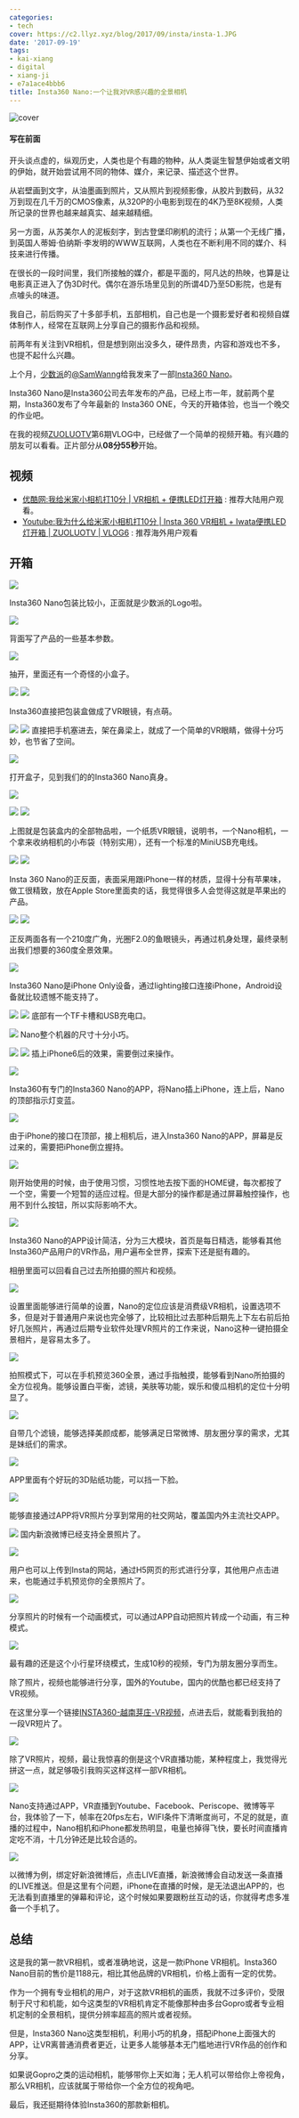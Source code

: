```yaml
---
categories:
- tech
cover: https://c2.llyz.xyz/blog/2017/09/insta/insta-1.JPG
date: '2017-09-19'
tags:
- kai-xiang
- digital
- xiang-ji
- e7a1ace4bbb6
title: Insta360 Nano:一个让我对VR感兴趣的全景相机
---
```


![cover](https://c2.llyz.xyz/blog/2017/09/insta/insta-1.JPG)

#### 写在前面

开头谈点虚的，纵观历史，人类也是个有趣的物种，从人类诞生智慧伊始或者文明的伊始，就开始尝试用不同的物体、媒介，来记录、描述这个世界。

从岩壁画到文字，从油墨画到照片，又从照片到视频影像，从胶片到数码，从32万到现在几千万的CMOS像素，从320P的小电影到现在的4K乃至8K视频，人类所记录的世界也越来越真实、越来越精细。

另一方面，从苏美尔人的泥板刻字，到古登堡印刷机的流行；从第一个无线广播，到英国人蒂姆·伯纳斯·李发明的WWW互联网，人类也在不断利用不同的媒介、科技来进行传播。

在很长的一段时间里，我们所接触的媒介，都是平面的，阿凡达的热映，也算是让电影真正进入了伪3D时代。偶尔在游乐场里见到的所谓4D乃至5D影院，也是有点噱头的味道。

我自己，前后购买了十多部手机，五部相机，自己也是一个摄影爱好者和视频自媒体制作人，经常在互联网上分享自己的摄影作品和视频。

前两年有关注到VR相机，但是想到刚出没多久，硬件昂贵，内容和游戏也不多，也提不起什么兴趣。

上个月，[少数派](https://sspai.com/)的[@SamWanng](https://weibo.com/522356123?topnav=1&wvr=6&topsug=1)给我发来了一部[Insta360 Nano](https://www.insta360.com/product/insta360-nano/?inspm=77c1c2.6666cd.0.0)。

Insta360 Nano是Insta360公司去年发布的产品，已经上市一年，就前两个星期，Insta360发布了今年最新的 Insta360 ONE，今天的开箱体验，也当一个晚交的作业吧。

在我的视频[ZUOLUOTV](https://zuoluo.tv/youtube)第6期VLOG中，已经做了一个简单的视频开箱。有兴趣的朋友可以看看。正片部分从**08分55秒**开始。

## 视频

- [优酷网:我给米家小相机打10分 | VR相机 + 便携LED灯开箱](https://v.youku.com/v_show/id_XMzAwNDI1OTIxNg==.html) : 推荐大陆用户观看。
- [Youtube:我为什么给米家小相机打10分 | Insta 360 VR相机 + Iwata便携LED灯开箱 | ZUOLUOTV | VLOG6](https://www.youtube.com/watch?v=075QTejZ_2E) : 推荐海外用户观看

## 开箱

![](https://c2.llyz.xyz/blog/2017/09/insta/insta-1.JPG)

Insta360 Nano包装比较小，正面就是少数派的Logo啦。

![](https://c2.llyz.xyz/blog/2017/09/insta/insta-4.JPG)

背面写了产品的一些基本参数。

![](https://c2.llyz.xyz/blog/2017/09/insta/insta-6.JPG)

抽开，里面还有一个奇怪的小盒子。

![](https://c2.llyz.xyz/blog/2017/09/insta/insta-7.JPG) ![](https://c2.llyz.xyz/blog/2017/09/insta/insta-8.JPG)

Insta360直接把包装盒做成了VR眼镜，有点萌。

![](https://c2.llyz.xyz/blog/2017/09/insta/insta-15.JPG) ![](https://c2.llyz.xyz/blog/2017/09/insta/insta-16.JPG) 直接把手机塞进去，架在鼻梁上，就成了一个简单的VR眼睛，做得十分巧妙，也节省了空间。

![](https://c2.llyz.xyz/blog/2017/09/insta/insta-10.JPG)

打开盒子，见到我们的的Insta360 Nano真身。

![](https://c2.llyz.xyz/blog/2017/09/insta/insta-24.JPG)

![](https://c2.llyz.xyz/blog/2017/09/insta/insta-12.JPG) ![](https://c2.llyz.xyz/blog/2017/09/insta/insta-13.JPG)

上图就是包装盒内的全部物品啦，一个纸质VR眼镜，说明书，一个Nano相机，一个拿来收纳相机的小布袋（特别实用），还有一个标准的MiniUSB充电线。

![](https://c2.llyz.xyz/blog/2017/09/insta/insta-18.JPG) ![](https://c2.llyz.xyz/blog/2017/09/insta/insta-17.JPG)

Insta 360 Nano的正反面，表面采用跟iPhone一样的材质，显得十分有苹果味，做工很精致，放在Apple Store里面卖的话，我觉得很多人会觉得这就是苹果出的产品。

![](https://c2.llyz.xyz/blog/2017/09/insta/insta-19.JPG) ![](https://c2.llyz.xyz/blog/2017/09/insta/insta-20.JPG)

正反两面各有一个210度广角，光圈F2.0的鱼眼镜头，再通过机身处理，最终录制出我们想要的360度全景效果。

![](https://c2.llyz.xyz/blog/2017/09/insta/insta-22.JPG)

Insta360 Nano是iPhone Only设备，通过lighting接口连接iPhone，Android设备就比较遗憾不能支持了。

![](https://c2.llyz.xyz/blog/2017/09/insta/insta-21.JPG) ![](https://c2.llyz.xyz/blog/2017/09/insta/insta-29.JPG) 底部有一个TF卡槽和USB充电口。

![](https://c2.llyz.xyz/blog/2017/09/insta/insta-25.JPG) Nano整个机器的尺寸十分小巧。

![](https://c2.llyz.xyz/blog/2017/09/insta/insta-26.JPG) ![](https://c2.llyz.xyz/blog/2017/09/insta/insta-27.JPG) 插上iPhone6后的效果，需要倒过来操作。

![](https://c2.llyz.xyz/blog/2017/09/insta/insta-31.JPG)

Insta360有专门的Insta360 Nano的APP，将Nano插上iPhone，连上后，Nano的顶部指示灯变蓝。

![](https://c2.llyz.xyz/blog/2017/09/insta/insta-34.JPG)

由于iPhone的接口在顶部，接上相机后，进入Insta360 Nano的APP，屏幕是反过来的，需要把iPhone倒立握持。

![](https://c2.llyz.xyz/blog/2017/09/insta/insta-37.JPG)

刚开始使用的时候，由于使用习惯，习惯性地去按下面的HOME键，每次都按了一个空，需要一个短暂的适应过程。但是大部分的操作都是通过屏幕触控操作，也用不到什么按钮，所以实际影响不大。

![](https://c2.llyz.xyz/blog/2017/09/insta/insta-ios-all-1.jpg)

Insta360 Nano的APP设计简洁，分为三大模块，首页是每日精选，能够看其他Insta360产品用户的VR作品，用户遍布全世界，探索下还是挺有趣的。

相册里面可以回看自己过去所拍摄的照片和视频。

![](https://c2.llyz.xyz/blog/2017/09/insta/insta-ios-all-2.jpg)

设置里面能够进行简单的设置，Nano的定位应该是消费级VR相机，设置选项不多，但是对于普通用户来说也完全够了，比较相比过去那种后期先上下左右前后拍好几张照片，再通过后期专业软件处理VR照片的工作来说，Nano这种一键拍摄全景相片，是容易太多了。

![](https://c2.llyz.xyz/blog/2017/09/insta/insta-ios-all-3.jpg)

拍照模式下，可以在手机预览360全景，通过手指触摸，能够看到Nano所拍摄的全方位视角。能够设置白平衡，滤镜，美肤等功能，娱乐和傻瓜相机的定位十分明显了。

![](https://c2.llyz.xyz/blog/2017/09/insta/insta-33.JPG)

自带几个滤镜，能够选择美颜成都，能够满足日常微博、朋友圈分享的需求，尤其是妹纸们的需求。

![](https://c2.llyz.xyz/blog/2017/09/insta/insta-ios-all-5.jpg)

APP里面有个好玩的3D贴纸功能，可以挡一下脸。

![](https://c2.llyz.xyz/blog/2017/09/insta/insta-ios-all-4.jpg)

能够直接通过APP将VR照片分享到常用的社交网站，覆盖国内外主流社交APP。

![](https://c2.llyz.xyz/blog/2017/09/insta/insta-ios-all-7.jpg) 国内新浪微博已经支持全景照片了。

![](https://c2.llyz.xyz/blog/2017/09/insta/insta-ios-all-6.jpg)

用户也可以上传到Insta的网站，通过H5网页的形式进行分享，其他用户点击进来，也能通过手机预览你的全景照片了。

![](https://c2.llyz.xyz/blog/2017/09/insta/insta-ios-all-8.jpg)

分享照片的时候有一个动画模式，可以通过APP自动把照片转成一个动画，有三种模式。

![](https://c2.llyz.xyz/blog/2017/09/insta/VR-360-1.gif)

最有趣的还是这个小行星环绕模式，生成10秒的视频，专门为朋友圈分享而生。

除了照片，视频也能够进行分享，国外的Youtube，国内的优酷也都已经支持了VR视频。

在这里分享一个链接[INSTA360-越南芽庄-VR视频](https://s.insta360.com/p/16cadf947c135d1b3276ab99a14c9db3?from=singlemessage&isappinstalled=0)，点进去后，就能看到我拍的一段VR短片了。

![](https://c2.llyz.xyz/blog/2017/09/insta/insta-38.JPG)

除了VR照片，视频，最让我惊喜的倒是这个VR直播功能，某种程度上，我觉得光拼这一点，就足够吸引我购买这样这样一部VR相机。

![](https://c2.llyz.xyz/blog/2017/09/insta/insta-ios-all-9.jpg)

Nano支持通过APP，VR直播到Youtube、Facebook、Periscope、微博等平台，我体验了一下，帧率在20fps左右，WIFI条件下清晰度尚可，不足的就是，直播的过程中，Nano相机和iPhone都发热明显，电量也掉得飞快，要长时间直播肯定吃不消，十几分钟还是比较合适的。

![](https://c2.llyz.xyz/blog/2017/09/insta/insta-android-all-1.jpg)

以微博为例，绑定好新浪微博后，点击LIVE直播，新浪微博会自动发送一条直播的LIVE推送。但是这里有个问题，iPhone在直播的时候，是无法退出APP的，也无法看到直播里的弹幕和评论，这个时候如果要跟粉丝互动的话，你就得考虑多准备一个手机了。

## 总结

这是我的第一款VR相机，或者准确地说，这是一款iPhone VR相机。Insta360 Nano目前的售价是1188元，相比其他品牌的VR相机，价格上面有一定的优势。

作为一个拥有专业相机的用户，对于这款VR相机的画质，我就不过多评价，受限制于尺寸和机能，如今这类型的VR相机肯定不能像那种由多台Gopro或者专业相机定制的全景相机，提供分辨率超高的照片或者视频。

但是，Insta360 Nano这类型相机，利用小巧的机身，搭配iPhone上面强大的APP，让VR离普通消费者更近，让更多人能够基本无门槛地进行VR作品的创作和分享。

如果说Gopro之类的运动相机，能够带你上天如海；无人机可以带给你上帝视角，那么VR相机，应该就属于带给你一个全方位的视角吧。

最后，我还挺期待体验Insta360的那款新相机。
